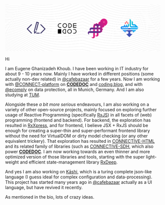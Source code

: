 ![banner](https://raw.githubusercontent.com/loreanvictor/loreanvictor/master/banner.svg)

Hi

I am Eugene Ghanizadeh Khoub. I have been working in IT industry for about 9 - 10 years now. Mainly I have worked in different positions (some actually non-dev related) in [@cafebazaar](https://github.com/cafebazaar) for a few years. Now I am working with [@CONNECT-platform](https://github.com/CONNECT-platform) on [**CODEDOC**](https://github.com/CONNECT-platform/codedoc) and [coding.blog](https://github.com/CONNECT-platform/coding-blog), and with [@ecomply](https://github.com/ecomply) on data protection, all in Munich, Germany. And I am also studying at [TUM](https://www.tum.de/en/).

Alongside these _a bit more serious_ endeavours, I am also working on a variety of other open-source projects, mainly focused on exploring further usage of Reactive Programming (specifically [RxJS](https://github.com/ReactiveX/rxjs)) in all facets of (web) programming (frontend and backend). For backend, the exploration has resulted in [RxXpress](https://github.com/loreanvictor/rxxpress), and for frontend, I believe JSX + RxJS should be enough for creating a super-thin and super-performant frontend library without the need for VirtualDOM or dirty model checking (or any other equivalent trickery). That exploration has resulted in [CONNECTIVE-HTML](https://github.com/CONNECT-platform/connective-html) and its related family of libraries (such as [CONNECTIVE-SDH](https://github.com/CONNECT-platform/connective-sdh), which also power [**CODEDOC**](https://github.com/CONNECT-platform/codedoc). I am now working towards an even thinner and more optimized version of those libraries and tools, starting with the super light-weight and efficient state-management library [RxDeep](https://github.com/loreanvictor/rxdeep).

And yes I am also working on [Kāshi](https://github.com/loreanvictor/kaashi), which is a turing complete json-like language (I guess ideal for complex configuration and data-processing). This project has started many years ago in [@cafebazaar](https://github.com/cafebazaar) actually as a UI language, but have revived it recently.

As mentioned in the bio, lots of crazy ideas.
